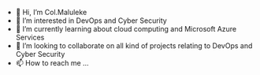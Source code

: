 - 👋 Hi, I’m Col.Maluleke
- 👀 I’m interested in DevOps and Cyber Security
- 🌱 I’m currently learning about cloud computing and Microsoft Azure Services
- 💞️ I’m looking to collaborate on all kind of projects relating to DevOps and Cyber Security
- 📫 How to reach me ...

<!---
ColMaluleke/ColMaluleke is a ✨ special ✨ repository because its `README.md` (this file) appears on your GitHub profile.
You can click the Preview link to take a look at your changes.
--->
